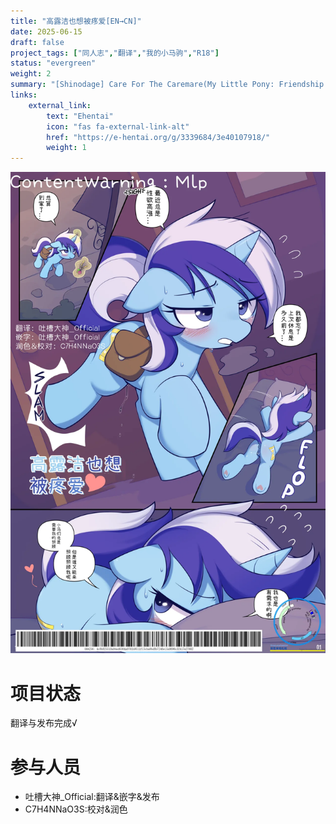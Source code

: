 ```yaml
---
title: "高露洁也想被疼爱[EN→CN]"
date: 2025-06-15
draft: false
project_tags: ["同人志","翻译","我的小马驹","R18"]
status: "evergreen"
weight: 2
summary: "[Shinodage] Care For The Caremare(My Little Pony: Friendship is Magic)"
links:
    external_link:
        text: "Ehentai"
        icon: "fas fa-external-link-alt"
        href: "https://e-hentai.org/g/3339684/3e40107918/"
        weight: 1
---
```


<img src="Init.webp" alt="指南" style="max-width:100%; height:auto;" />

# 项目状态
翻译与发布完成√
# 参与人员
- 吐槽大神_Official:翻译&嵌字&发布
- C7H4NNaO3S:校对&润色